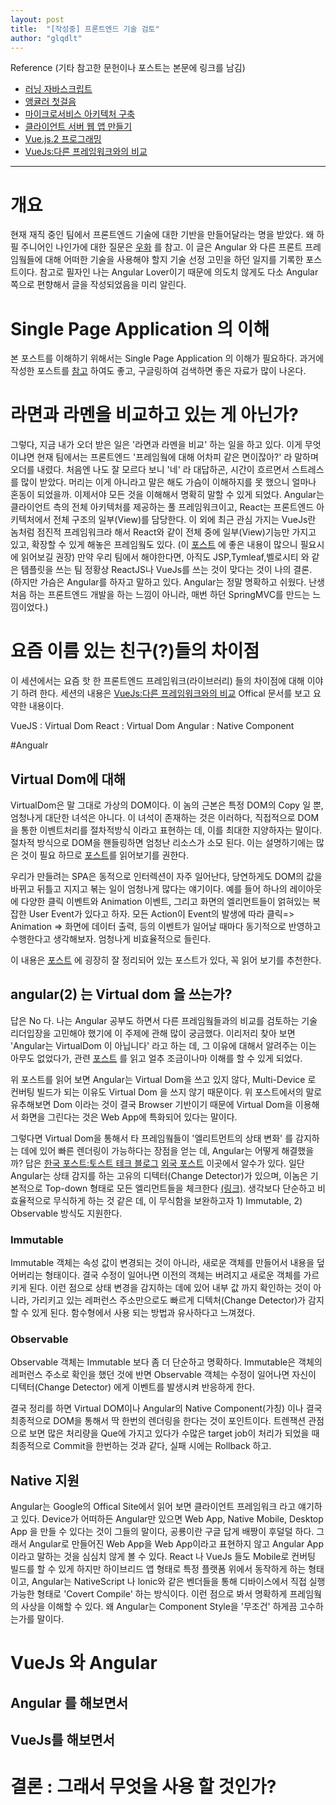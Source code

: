 ```yaml
---
layout: post
title:  "[작성중] 프론트엔드 기술 검토"
author: "glqdlt"
---
```


Reference (기타 참고한 문헌이나 포스트는 본문에 링크를 남김)

* [러닝 자바스크립트](http://book.naver.com/bookdb/book_detail.nhn?bid=12181869)
* [앵귤러 첫걸음](http://book.naver.com/bookdb/book_detail.nhn?bid=12096305)
* [마이크로서비스 아키텍처 구축](http://book.naver.com/bookdb/book_detail.nhn?bid=11714384)
* [클라이언트 서버 웹 앱 만들기](http://book.naver.com/bookdb/book_detail.nhn?bid=8302910)
* [Vue.js.2 프로그래밍](http://book.naver.com/bookdb/book_detail.nhn?bid=12320270)
* [VueJs:다른 프레임워크와의 비교](https://kr.vuejs.org/v2/guide/comparison.html)


---

# 개요

현재 재직 중인 팀에서 프론트엔드 기술에 대한 기반을 만들어달라는 명을 받았다. 왜 하필 주니어인 나인가에 대한 질문은 [우화](#) 를 참고.
이 글은 Angular 와 다른 프론트 프레임웤들에 대해 어떠한 기술을 사용해야 할지 기술 선정 고민을 하던 일지를 기록한 포스트이다.
참고로 필자인 나는 Angular Lover이기 때문에 의도치 않게도 다소 Angular 쪽으로 편향해서 글을 작성되었음을 미리 알린다.

# Single Page Application 의 이해

본 포스트를 이해하기 위해서는 Single Page Application 의 이해가 필요하다. 과거에 작성한 포스트를 [참고](#) 하여도 좋고, 구글링하여 검색하면 좋은 자료가 많이 나온다.


# 라면과 라멘을 비교하고 있는 게 아닌가?

그렇다, 지금 내가 오더 받은 일은 '라면과 라멘을 비교' 하는 일을 하고 있다. 이게 무엇이냐면 현재 팀에서는 프론트엔드 '프레임웤에 대해 어차피 같은 면이잖아?' 라 말하며 오더를 내렸다. 처음엔 나도 잘 모르다 보니 '네' 라 대답하곤, 시간이 흐르면서 스트레스를 많이 받았다. 머리는 이게 아니라고 말은 해도 가슴이 이해하지를 못 했으니 얼마나 혼동이 되었을까. 이제서야 모든 것을 이해해서 명확히 말할 수 있게 되었다. Angular는 클라이언트 측의 전체 아키텍처를 제공하는 풀 프레임워크이고, React는 프론트엔드 아키텍처에서 전체 구조의 일부(View)를 담당한다. 이 외에 최근 관심 가지는 VueJs란 놈처럼 점진적 프레임워크라 해서 React와 같이 전체 중에 일부(View)기능만 가지고 있고, 확장할 수 있게 해놓은 프레임웤도 있다. (이 [포스트](http://han41858.tistory.com/9) 에 좋은 내용이 많으니 필요시에 읽어보길 권장)
만약 우리 팀에서 해야한다면, 아직도 JSP,Tymleaf,벨로시티 와 같은 템플릿을 쓰는 팀 정황상 ReactJS나 VueJs를 쓰는 것이 맞다는 것이 나의 결론. (하지만 가슴은 Angular를 하자고 말하고 있다. Angular는 정말 명확하고 쉬웠다. 난생 처음 하는 프론트엔드 개발을 하는 느낌이 아니라, 매번 하던 SpringMVC를 만드는 느낌이었다.)

# 요즘 이름 있는 친구(?)들의 차이점

이 세션에서는 요즘 핫 한 프론트엔드 프레임워크(라이브러리) 들의 차이점에 대해 이야기 하려 한다.
세션의 내용은 [VueJs:다른 프레임워크와의 비교](https://kr.vuejs.org/v2/guide/comparison.html) Offical 문서를 보고 요약한 내용이다.

VueJS : Virtual Dom
React : Virtual Dom
Angular : Native Component




#Angualr

## Virtual Dom에 대해


VirtualDom은 말 그대로 가상의 DOM이다. 이 놈의 근본은 특정 DOM의 Copy 일 뿐, 엄청나게 대단한 녀석은 아니다. 이 녀석이 존재하는 것은 이러하다, 직접적으로 DOM 을 통한 이벤트처리를 절차적방식 이라고 표현하는 데, 이를 최대한 지양하자는 말이다. 절차적 방식으로 DOM을 핸들링하면 엄청난 리소스가 소모 된다. 이는 설명하기에는 많은 것이 필요 하므로 [포스트]()를 읽어보기를 권한다. 

우리가 만들려는 SPA은 동적으로 인터렉션이 자주 일어난다, 당연하게도 DOM의 값을 바뀌고 뒤틀고 지지고 볶는 일이 엄청나게 많다는 얘기이다. 예를 들어 하나의 레이아웃에 다양한 클릭 이벤트와 Animation 이벤트, 그리고 화면의 엘리먼트들이 얽혀있는 복잡한 User Event가 있다고 하자. 모든 Action이 Event의 발생에 따라 클릭=> Animation => 화면에 데이터 출력, 등의 이벤트가 일어날 때마다 동기적으로 반영하고 수행한다고 생각해보자. 엄청나게 비효율적으로 들린다. 

이 내용은 [포스트](https://hashnode.com/post/the-one-thing-that-no-one-properly-explains-about-react-why-virtual-dom-cisczhfj41bmssp53mvfwmgrq) 에 굉장히 잘 정리되어 있는 포스트가 있다, 꼭 읽어 보기를 추천한다.


## angular(2) 는 Virtual dom 을 쓰는가?

답은 No 다. 나는 Angular 공부도 하면서 다른 프레임웤들과의 비교를 검토하는 기술 리더입장을 고민해야 했기에 이 주제에 관해 많이 궁금했다. 이리저리 찾아 보면 'Angular는 VirtualDom 이 아닙니다' 라고 하는 데, 그 이유에 대해서 알려주는 이는 아무도 없었다가, 관련 [포스트](https://www.quora.com/Does-Angular-2-have-virtual-DOM-like-Reacts-virtual-DOM)  를 읽고 얼추 조금이나마 이해를 할 수 있게 되었다.

위 포스트를 읽어 보면 Angular는 Virtual Dom을 쓰고 있지 않다, Multi-Device 로 컨버팅 빌드가 되는 이유도 Virtual Dom 을 쓰지 않기 때문이다. 위 포스트에서의 말로 유추해보면 Dom 이라는 것이 결국 Browser 기반이기 때문에 Virtual Dom을 이용해서 화면을 그린다는 것은 Web App에 특화되어 있다는 말이다.

그렇다면 Virtual Dom을 통해서 타 프레임웤들이 '엘리트먼트의 상태 변화' 를 감지하는 데에 있어 빠른 렌더링이 가능하다는 장점을 얻는 데, Angular는 어떻게 해결했을까?
답은 [한국 포스트:토스트 테크 블로그](http://meetup.toast.com/posts/98) [외국 포스트](https://vsavkin.com/change-detection-in-angular-2-4f216b855d4c) 이곳에서 알수가 있다. 일단 Angular는 상태 감지를 하는 고유의 디텍터(Change Detector)가 있으며, 이놈은 기본적으로 Top-down 형태로 모든 엘리먼트들을 체크한다 [(링크)](http://pascalprecht.github.io/slides/angular-2-change-detection-explained/#/59). 생각보다 단순하고 비효율적으로 무식하게 하는 것 같은 데, 이 무식함을 보완하고자 1) Immutable, 2) Observable 방식도 지원한다.

### Immutable 
Immutable 객체는 속성 값이 변경되는 것이 아니라, 새로운 객체를 만들어서 내용을 덮어버리는 형태이다. 결국 수정이 일어나면 이전의 객체는 버려지고 새로운 객체를 가르키게 된다. 이런 점으로 상태 변경을 감지하는 데에 있어 내부 값 까지 확인하는 것이 아니라, 가리키고 있는 레퍼런스 주소만으로도 빠르게 디텍처(Change Detector)가 감지할 수 있게 된다. 함수형에서 사용 되는 방법과 유사하다고 느껴졌다.

### Observable
Observable 객체는 Immutable 보다 좀 더 단순하고 명확하다. Immutable은 객체의 레퍼런스 주소로 확인을 했던 것에 반면 Observable 객체는 수정이 일어나면 자신이 디텍터(Change Detector) 에게 이벤트를 발생시켜 반응하게 한다.

결국 정리를 하면 Virtual DOM이나 Angular의 Native Component(가칭) 이나 결국 최종적으로 DOM을 통해서 딱 한번의 렌더링을 한다는 것이 포인트이다. 트렌잭션 관점으로 보면 많은 처리량을 Que에 가지고 있다가 수많은 target job이 처리가 되었을 때 최종적으로 Commit을 한번하는 것과 같다, 실패 시에는 Rollback 하고.

## Native 지원

Angular는 Google의 Offical Site에서 읽어 보면 클라이언트 프레임워크 라고 얘기하고 있다. Device가 어떠하든 Angular만 있으면 Web App, Native Mobile, Desktop App 을 만들 수 있다는 것이 그들의 말이다, 공룡이란 구글 답게 배짱이 후덜덜 하다. 그래서 Angular로 만들어진 Web App을 Web App이라고 표현하지 않고 Angular App 이라고 말하는 것을 심심치 않게 볼 수 있다. React 나 VueJs 들도 Mobile로 컨버팅 빌드를 할 수 있게 하지만 하이브리드 앱 형태로 특정 플랫폼 위에서 동작하게 하는 형태이고, Angular는 NativeScript 나 lonic와 같은 벤더들을 통해 디바이스에서 직접 실행 가능한 형태로 'Covert Compile' 하는 방식이다. 이런 점으로 봐서 명확하게 프레임웤의 사상을 이해할 수 있다. 왜 Angular는 Component Style을 '무조건' 하게끔 고수하는가를 말이다.


# VueJs 와 Angular

## Angular 를 해보면서

## VueJs를 해보면서

# 결론 : 그래서 무엇을 사용 할 것인가?